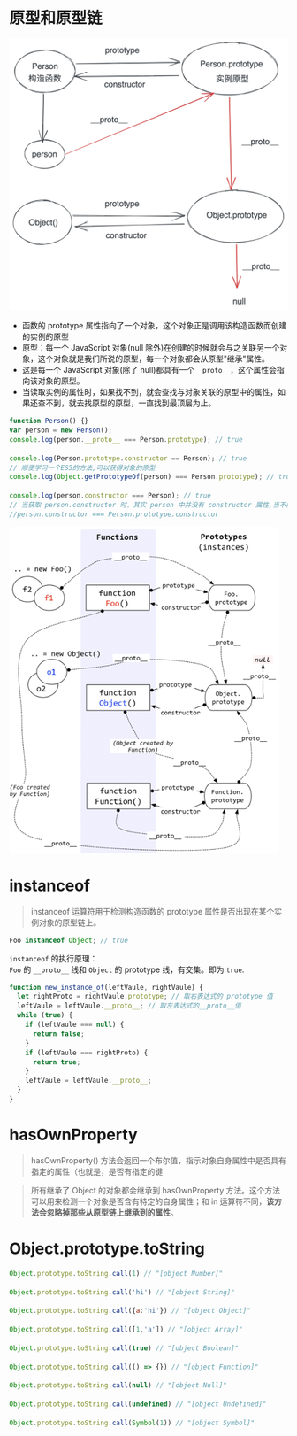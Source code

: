 # 原型和原型链

![](../../Images/js/原型链.png)

- 函数的 prototype 属性指向了一个对象，这个对象正是调用该构造函数而创建的实例的原型
- 原型：每一个 JavaScript 对象(null 除外)在创建的时候就会与之关联另一个对象，这个对象就是我们所说的原型，每一个对象都会从原型"继承"属性。
- 这是每一个 JavaScript 对象(除了 null)都具有一个`__proto__`，这个属性会指向该对象的原型。
- 当读取实例的属性时，如果找不到，就会查找与对象关联的原型中的属性，如果还查不到，就去找原型的原型，一直找到最顶层为止。

```js
function Person() {}
var person = new Person();
console.log(person.__proto__ === Person.prototype); // true

console.log(Person.prototype.constructor == Person); // true
// 顺便学习一个ES5的方法,可以获得对象的原型
console.log(Object.getPrototypeOf(person) === Person.prototype); // true

console.log(person.constructor === Person); // true
// 当获取 person.constructor 时，其实 person 中并没有 constructor 属性,当不能读取到constructor 属性时，会从 person 的原型也就是 Person.prototype 中读取，正好原型中有该属性
//person.constructor === Person.prototype.constructor
```

![](../../Images/js/原型链2.png)

# instanceof

> instanceof 运算符用于检测构造函数的 prototype 属性是否出现在某个实例对象的原型链上。

```js
Foo instanceof Object; // true
```

`instanceof` 的执行原理：  
`Foo` 的 `__proto__` 线和 `Object` 的 prototype 线，有交集。即为 `true`.

```js
function new_instance_of(leftVaule, rightVaule) {
  let rightProto = rightVaule.prototype; // 取右表达式的 prototype 值
  leftVaule = leftVaule.__proto__; // 取左表达式的__proto__值
  while (true) {
    if (leftVaule === null) {
      return false;
    }
    if (leftVaule === rightProto) {
      return true;
    }
    leftVaule = leftVaule.__proto__;
  }
}
```

# hasOwnProperty

> hasOwnProperty() 方法会返回一个布尔值，指示对象自身属性中是否具有指定的属性（也就是，是否有指定的键

> 所有继承了 Object 的对象都会继承到 hasOwnProperty 方法。这个方法可以用来检测一个对象是否含有特定的自身属性；和 in 运算符不同，**该方法会忽略掉那些从原型链上继承到的属性**。

# Object.prototype.toString
```js
Object.prototype.toString.call(1) // "[object Number]"

Object.prototype.toString.call('hi') // "[object String]"

Object.prototype.toString.call({a:'hi'}) // "[object Object]"

Object.prototype.toString.call([1,'a']) // "[object Array]"

Object.prototype.toString.call(true) // "[object Boolean]"

Object.prototype.toString.call(() => {}) // "[object Function]"

Object.prototype.toString.call(null) // "[object Null]"

Object.prototype.toString.call(undefined) // "[object Undefined]"

Object.prototype.toString.call(Symbol(1)) // "[object Symbol]"

```